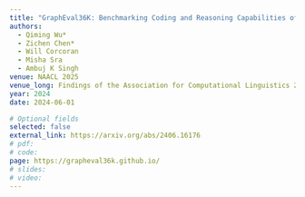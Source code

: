 ```yaml
---
title: "GraphEval36K: Benchmarking Coding and Reasoning Capabilities of Large Language Models on Graph Datasets"
authors:
  - Qiming Wu*
  - Zichen Chen*
  - Will Corcoran
  - Misha Sra
  - Ambuj K Singh
venue: NAACL 2025
venue_long: Findings of the Association for Computational Linguistics 2025
year: 2024
date: 2024-06-01

# Optional fields
selected: false
external_link: https://arxiv.org/abs/2406.16176
# pdf: 
# code: 
page: https://grapheval36k.github.io/
# slides: 
# video:
---
```

